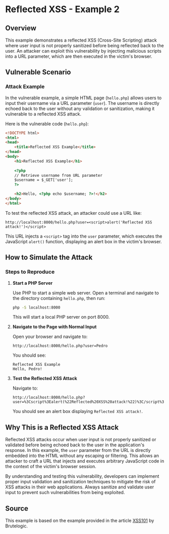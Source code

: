 # Reflected XSS - Example 2

## Overview

This example demonstrates a reflected XSS (Cross-Site Scripting) attack where user input is not properly sanitized before being reflected back to the user. An attacker can exploit this vulnerability by injecting malicious scripts into a URL parameter, which are then executed in the victim's browser.

## Vulnerable Scenario

### Attack Example

In the vulnerable example, a simple HTML page (`hello.php`) allows users to input their username via a URL parameter (`user`). The username is directly echoed back to the user without any validation or sanitization, making it vulnerable to a reflected XSS attack.

Here is the vulnerable code (`hello.php`):

```html
<!DOCTYPE html>
<html>
<head>
    <title>Reflected XSS Example</title>
</head>
<body>
    <h1>Reflected XSS Example</h1>
    
    <?php
    // Retrieve username from URL parameter
    $username = $_GET['user'];
    ?>

    <h2>Hello, <?php echo $username; ?>!</h2>
</body>
</html>
```

To test the reflected XSS attack, an attacker could use a URL like:

```
http://localhost:8000/hello.php?user=<script>alert('Reflected XSS attack!')</script>
```

This URL injects a `<script>` tag into the `user` parameter, which executes the JavaScript `alert()` function, displaying an alert box in the victim's browser.

## How to Simulate the Attack

### Steps to Reproduce

1. **Start a PHP Server**

   Use PHP to start a simple web server. Open a terminal and navigate to the directory containing `hello.php`, then run:

   ```sh
   php -S localhost:8000
   ```

   This will start a local PHP server on port 8000.

2. **Navigate to the Page with Normal Input**

   Open your browser and navigate to:

   ```
   http://localhost:8000/hello.php?user=Pedro
   ```

   You should see:

   ```
   Reflected XSS Example
   Hello, Pedro!
   ```

3. **Test the Reflected XSS Attack**

   Navigate to:

   ```
   http://localhost:8000/hello.php?user=%3Cscript%3Ealert(%22Reflected%20XSS%20attack!%22)%3C/script%3E
   ```

   You should see an alert box displaying `Reflected XSS attack!`.

## Why This is a Reflected XSS Attack

Reflected XSS attacks occur when user input is not properly sanitized or validated before being echoed back to the user in the application's response. In this example, the `user` parameter from the URL is directly embedded into the HTML without any escaping or filtering. This allows an attacker to craft a URL that injects and executes arbitrary JavaScript code in the context of the victim's browser session.

By understanding and testing this vulnerability, developers can implement proper input validation and sanitization techniques to mitigate the risk of XSS attacks in their web applications. Always sanitize and validate user input to prevent such vulnerabilities from being exploited.

## Source

This example is based on the example provided in the article [XSS101](https://brutelogic.com.br/blog/xss101/) by Brutelogic.
